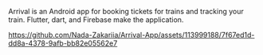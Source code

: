 Arrival is an Android app for booking tickets for trains and tracking your train.
Flutter, dart, and Firebase make the application.


https://github.com/Nada-Zakariia/Arrival-App/assets/113999188/7f67ed1d-dd8a-4378-9afb-bb82e05562e7

